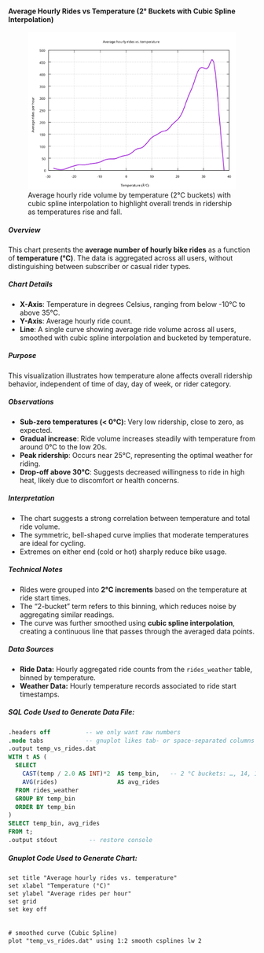 #### Average Hourly Rides vs Temperature (2° Buckets with Cubic Spline Interpolation)

<figure class="float-right">
  <a href="../images/average_hourly_rides_vs_temp_2_bucket_smooth.svg" target="_blank" title="Select image to open full sized chart">
  <img src="../images/average_hourly_rides_vs_temp_2_bucket_smooth.svg" alt="Line chart showing average hourly bike rides by temperature, with cubic spline smoothing applied to highlight the trend. Rides increase steadily with temperature up to about 25°C and decline at higher temperatures.">
  </a>
  <figcaption>
  Average hourly ride volume by temperature (2°C buckets) with cubic spline interpolation to highlight overall trends in ridership as temperatures rise and fall.
  </figcaption>
</figure>

##### Overview
This chart presents the **average number of hourly bike rides** as a function of **temperature (°C)**. The data is aggregated across all users, without distinguishing between subscriber or casual rider types.

##### Chart Details

- **X-Axis**: Temperature in degrees Celsius, ranging from below -10°C to above 35°C.
- **Y-Axis**: Average hourly ride count.
- **Line**: A single curve showing average ride volume across all users, smoothed with cubic spline interpolation and bucketed by temperature.

##### Purpose
This visualization illustrates how temperature alone affects overall ridership behavior, independent of time of day, day of week, or rider category.

##### Observations

- **Sub-zero temperatures (< 0°C)**: Very low ridership, close to zero, as expected.
- **Gradual increase**: Ride volume increases steadily with temperature from around 0°C to the low 20s.
- **Peak ridership**: Occurs near 25°C, representing the optimal weather for riding.
- **Drop-off above 30°C**: Suggests decreased willingness to ride in high heat, likely due to discomfort or health concerns.

##### Interpretation

- The chart suggests a strong correlation between temperature and total ride volume.
- The symmetric, bell-shaped curve implies that moderate temperatures are ideal for cycling.
- Extremes on either end (cold or hot) sharply reduce bike usage.

##### Technical Notes

- Rides were grouped into **2°C increments** based on the temperature at ride start times.
- The “2-bucket” term refers to this binning, which reduces noise by aggregating similar readings.
- The curve was further smoothed using **cubic spline interpolation**, creating a continuous line that passes through the averaged data points.

##### Data Sources

- **Ride Data:** Hourly aggregated ride counts from the `rides_weather` table, binned by temperature.
- **Weather Data:** Hourly temperature records associated to ride start timestamps.

##### SQL Code Used to Generate Data File:


```sql
.headers off          -- we only want raw numbers
.mode tabs            -- gnuplot likes tab‑ or space‑separated columns
.output temp_vs_rides.dat
WITH t AS (
  SELECT
    CAST(temp / 2.0 AS INT)*2  AS temp_bin,   -- 2 °C buckets: …, 14, 16, 18 …
    AVG(rides)                 AS avg_rides
  FROM rides_weather
  GROUP BY temp_bin
  ORDER BY temp_bin
)
SELECT temp_bin, avg_rides
FROM t;
.output stdout         -- restore console
```
##### Gnuplot Code Used to Generate Chart:

```gnuplot
set title "Average hourly rides vs. temperature"
set xlabel "Temperature (°C)"
set ylabel "Average rides per hour"
set grid
set key off


# smoothed curve (Cubic Spline)
plot "temp_vs_rides.dat" using 1:2 smooth csplines lw 2
```


